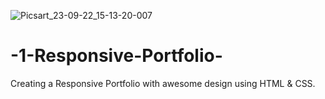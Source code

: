 ![Picsart_23-09-22_15-13-20-007](https://github.com/creatoraashu/-1-Responsive-Portfolio-/assets/130897584/b8dcc233-d5c0-4080-a687-5ec3f393c877)
# -1-Responsive-Portfolio-
Creating a Responsive Portfolio with awesome design using HTML &amp; CSS.
